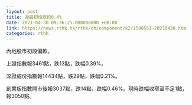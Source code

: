 ```yaml
---
layout: post
title: 滬股初段跌約0.4%
date: 2021-04-30 09:36:25.000000000 +08:00
link: https://news.rthk.hk/rthk/ch/component/k2/1588551-20210430.htm
categories: rthk
---
```


內地股市初段偏軟。

上證指數報3461點，跌13點，跌幅0.39%。

深證成份指數報14434點，跌29點，跌幅0.21%。

創業板指數開市後報3037點，跌14點，跌幅0.46%。現時跌幅收窄至不足1點，報3050點。
